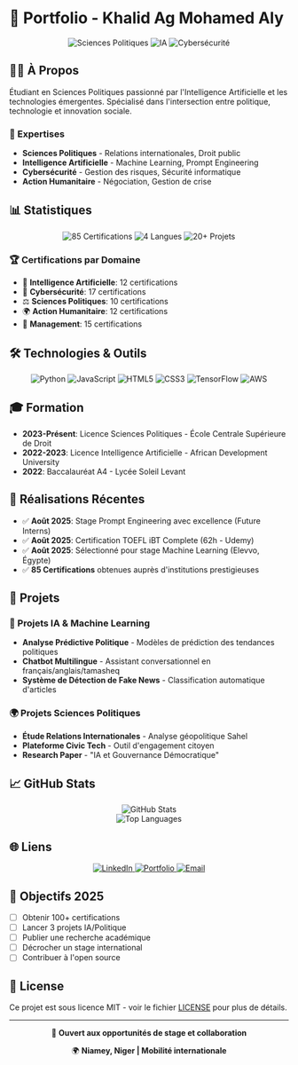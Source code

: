 # 🌟 Portfolio - Khalid Ag Mohamed Aly

<div align="center">
  <img src="https://img.shields.io/badge/Sciences%20Politiques-%23667eea.svg?style=for-the-badge&logo=graduation-cap&logoColor=white" alt="Sciences Politiques">
  <img src="https://img.shields.io/badge/Intelligence%20Artificielle-%23764ba2.svg?style=for-the-badge&logo=robot&logoColor=white" alt="IA">
  <img src="https://img.shields.io/badge/Cybersécurité-%23FF6B6B.svg?style=for-the-badge&logo=shield&logoColor=white" alt="Cybersécurité">
</div>

## 👨‍🎓 À Propos

Étudiant en Sciences Politiques passionné par l'Intelligence Artificielle et les technologies émergentes. Spécialisé dans l'intersection entre politique, technologie et innovation sociale.

### 🎯 Expertises
- **Sciences Politiques** - Relations internationales, Droit public
- **Intelligence Artificielle** - Machine Learning, Prompt Engineering
- **Cybersécurité** - Gestion des risques, Sécurité informatique
- **Action Humanitaire** - Négociation, Gestion de crise

## 📊 Statistiques

<div align="center">
  <img src="https://img.shields.io/badge/Certifications-85-brightgreen?style=for-the-badge" alt="85 Certifications">
  <img src="https://img.shields.io/badge/Langues-4-blue?style=for-the-badge" alt="4 Langues">
  <img src="https://img.shields.io/badge/Projets-20+-orange?style=for-the-badge" alt="20+ Projets">
</div>

### 🏆 Certifications par Domaine
- 🤖 **Intelligence Artificielle**: 12 certifications
- 🔐 **Cybersécurité**: 17 certifications  
- ⚖️ **Sciences Politiques**: 10 certifications
- 🌍 **Action Humanitaire**: 12 certifications
- 💼 **Management**: 15 certifications

## 🛠️ Technologies & Outils

<div align="center">
  <img src="https://img.shields.io/badge/Python-%233776AB.svg?style=for-the-badge&logo=python&logoColor=white" alt="Python">
  <img src="https://img.shields.io/badge/JavaScript-%23F7DF1E.svg?style=for-the-badge&logo=javascript&logoColor=black" alt="JavaScript">
  <img src="https://img.shields.io/badge/HTML5-%23E34F26.svg?style=for-the-badge&logo=html5&logoColor=white" alt="HTML5">
  <img src="https://img.shields.io/badge/CSS3-%231572B6.svg?style=for-the-badge&logo=css3&logoColor=white" alt="CSS3">
  <img src="https://img.shields.io/badge/TensorFlow-%23FF6F00.svg?style=for-the-badge&logo=TensorFlow&logoColor=white" alt="TensorFlow">
  <img src="https://img.shields.io/badge/AWS-%23FF9900.svg?style=for-the-badge&logo=amazon-aws&logoColor=white" alt="AWS">
</div>

## 🎓 Formation

- **2023-Présent**: Licence Sciences Politiques - École Centrale Supérieure de Droit
- **2022-2023**: Licence Intelligence Artificielle - African Development University
- **2022**: Baccalauréat A4 - Lycée Soleil Levant

## 🌟 Réalisations Récentes

- ✅ **Août 2025**: Stage Prompt Engineering avec excellence (Future Interns)
- ✅ **Août 2025**: Certification TOEFL iBT Complete (62h - Udemy)
- ✅ **Août 2025**: Sélectionné pour stage Machine Learning (Elevvo, Égypte)
- ✅ **85 Certifications** obtenues auprès d'institutions prestigieuses

## 📂 Projets

### 🤖 Projets IA & Machine Learning
- **Analyse Prédictive Politique** - Modèles de prédiction des tendances politiques
- **Chatbot Multilingue** - Assistant conversationnel en français/anglais/tamasheq
- **Système de Détection de Fake News** - Classification automatique d'articles

### 🌍 Projets Sciences Politiques
- **Étude Relations Internationales** - Analyse géopolitique Sahel
- **Plateforme Civic Tech** - Outil d'engagement citoyen
- **Research Paper** - "IA et Gouvernance Démocratique"

## 📈 GitHub Stats

<div align="center">
  <img src="https://github-readme-stats.vercel.app/api?username=KMohamed20&show_icons=true&theme=gradient" alt="GitHub Stats">
</div>

<div align="center">
  <img src="https://github-readme-stats.vercel.app/api/top-langs/?username=KMohamed20&layout=compact&theme=gradient" alt="Top Languages">
</div>

## 🌐 Liens

<div align="center">
  <a href="https://www.linkedin.com/in/khalid-ag-mohamed-aly-8589b1276">
    <img src="https://img.shields.io/badge/LinkedIn-%230077B5.svg?style=for-the-badge&logo=linkedin&logoColor=white" alt="LinkedIn">
  </a>
  <a href="https://khalidalansary.vercel.app">
    <img src="https://img.shields.io/badge/Portfolio-%23000000.svg?style=for-the-badge&logo=vercel&logoColor=white" alt="Portfolio">
  </a>
  <a href="mailto:alansarymohamed38@gmail.com">
    <img src="https://img.shields.io/badge/Email-%23D14836.svg?style=for-the-badge&logo=gmail&logoColor=white" alt="Email">
  </a>
</div>

## 🎯 Objectifs 2025

- [ ] Obtenir 100+ certifications
- [ ] Lancer 3 projets IA/Politique
- [ ] Publier une recherche académique
- [ ] Décrocher un stage international
- [ ] Contribuer à l'open source

## 📄 License

Ce projet est sous licence MIT - voir le fichier [LICENSE](LICENSE) pour plus de détails.

---

<div align="center">
  <p>💼 <strong>Ouvert aux opportunités de stage et collaboration</strong></p>
  <p>🌍 <strong>Niamey, Niger | Mobilité internationale</strong></p>
</div>
